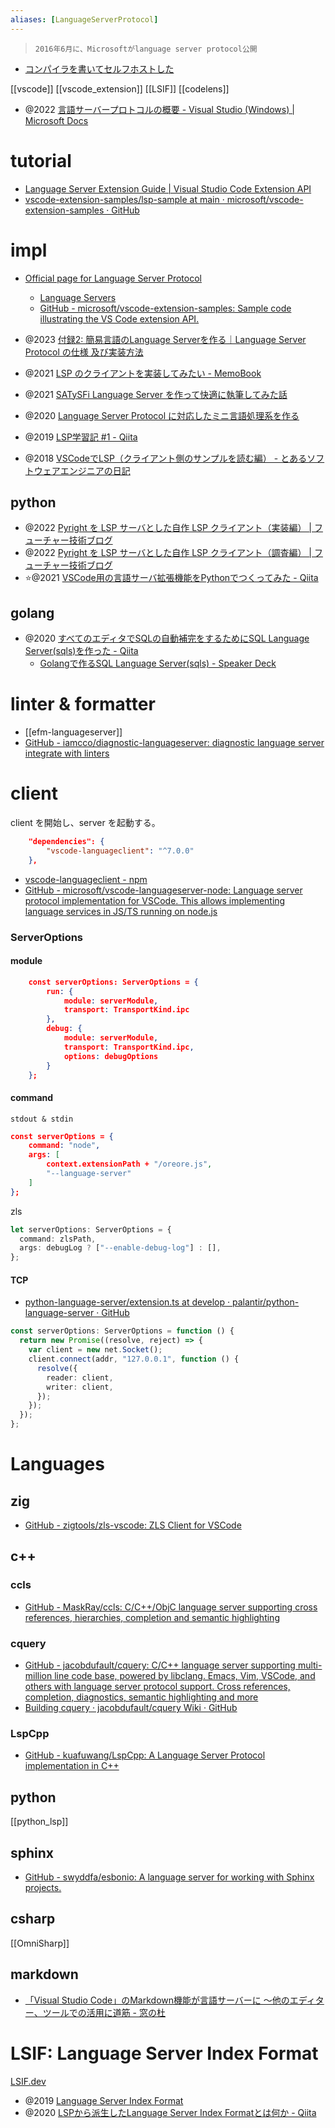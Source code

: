 ```yaml
---
aliases: [LanguageServerProtocol]
---
```


> `2016年6月に、Microsoftがlanguage server protocol公開`

- [コンパイラを書いてセルフホストした](https://zenn.dev/myuon/articles/76047d5d575346)

[[vscode]]
[[vscode_extension]]
[[LSIF]]
[[codelens]]

- @2022 [言語サーバープロトコルの概要 - Visual Studio (Windows) | Microsoft Docs](https://docs.microsoft.com/ja-jp/visualstudio/extensibility/language-server-protocol?view=vs-2022)

# tutorial

- [Language Server Extension Guide | Visual Studio Code Extension API](https://code.visualstudio.com/api/language-extensions/language-server-extension-guide)
- [vscode-extension-samples/lsp-sample at main · microsoft/vscode-extension-samples · GitHub](https://github.com/microsoft/vscode-extension-samples/tree/main/lsp-sample)

# impl

- [Official page for Language Server Protocol](https://microsoft.github.io/language-server-protocol/)

  - [Language Servers](https://microsoft.github.io/language-server-protocol/implementors/servers/)
  - [GitHub - microsoft/vscode-extension-samples: Sample code illustrating the VS Code extension API.](https://github.com/microsoft/vscode-extension-samples)

- @2023 [付録2: 簡易言語のLanguage Serverを作る｜Language Server Protocol の仕様 及び実装方法](https://zenn.dev/mtshiba/books/language_server_protocol/viewer/22_appendix2)
- @2021 [LSP のクライアントを実装してみたい - MemoBook](https://scrapbox.io/tamago324vim/LSP_%E3%81%AE%E3%82%AF%E3%83%A9%E3%82%A4%E3%82%A2%E3%83%B3%E3%83%88%E3%82%92%E5%AE%9F%E8%A3%85%E3%81%97%E3%81%A6%E3%81%BF%E3%81%9F%E3%81%84)
- @2021 [SATySFi Language Server を作って快適に執筆してみた話](https://zenn.dev/monaqa/articles/2021-12-10-satysfi-language-server)
- @2020 [Language Server Protocol に対応したミニ言語処理系を作る](https://zenn.dev/takl/books/0fe11c6e177223)
- @2019 [LSP学習記 #1 - Qiita](https://qiita.com/vain0x/items/d050fe7c8b342ed2004e)
- @2018 [VSCodeでLSP（クライアント側のサンプルを読む編） - とあるソフトウェアエンジニアの日記](https://pillows916.hatenadiary.org/entry/20181116)

## python

- @2022 [Pyright を LSP サーバとした自作 LSP クライアント（実装編） | フューチャー技術ブログ](https://future-architect.github.io/articles/20220303a/)
- @2022 [Pyright を LSP サーバとした自作 LSP クライアント（調査編） | フューチャー技術ブログ](https://future-architect.github.io/articles/20220302a/)
- ⭐@2021 [VSCode用の言語サーバ拡張機能をPythonでつくってみた - Qiita](https://qiita.com/www-tacos/items/23e63c4572c9f52b9825)

## golang

- @2020 [すべてのエディタでSQLの自動補完をするためにSQL Language Server(sqls)を作った - Qiita](https://qiita.com/lighttiger2505/items/5782debc59ae163a4d81)
  - [Golangで作るSQL Language Server(sqls) - Speaker Deck](https://speakerdeck.com/lighttiger2505/golangdezuo-rusql-language-server-sqls)

# linter & formatter

- [[efm-languageserver]]
- [GitHub - iamcco/diagnostic-languageserver: diagnostic language server integrate with linters](https://github.com/iamcco/diagnostic-languageserver)

# client

client を開始し、server を起動する。

```json
	"dependencies": {
		"vscode-languageclient": "^7.0.0"
	},
```

- [vscode-languageclient - npm](https://www.npmjs.com/package/vscode-languageclient)
- [GitHub - microsoft/vscode-languageserver-node: Language server protocol implementation for VSCode. This allows implementing language services in JS/TS running on node.js](https://github.com/microsoft/vscode-languageserver-node)

### ServerOptions

#### module

```json
	const serverOptions: ServerOptions = {
		run: {
			module: serverModule,
			transport: TransportKind.ipc
		},
		debug: {
			module: serverModule,
			transport: TransportKind.ipc,
			options: debugOptions
		}
	};
```

#### command

`stdout & stdin`

```json
const serverOptions = {
	command: "node",
	args: [
		context.extensionPath + "/oreore.js",
		"--language-server"
	]
};
```

zls

```ts
let serverOptions: ServerOptions = {
  command: zlsPath,
  args: debugLog ? ["--enable-debug-log"] : [],
};
```

#### TCP

- [python-language-server/extension.ts at develop · palantir/python-language-server · GitHub](https://github.com/palantir/python-language-server/blob/develop/vscode-client/src/extension.ts#L27)

```ts
const serverOptions: ServerOptions = function () {
  return new Promise((resolve, reject) => {
    var client = new net.Socket();
    client.connect(addr, "127.0.0.1", function () {
      resolve({
        reader: client,
        writer: client,
      });
    });
  });
};
```

# Languages

## zig

- [GitHub - zigtools/zls-vscode: ZLS Client for VSCode](https://github.com/zigtools/zls-vscode)

## c++

### ccls

- [GitHub - MaskRay/ccls: C/C++/ObjC language server supporting cross references, hierarchies, completion and semantic highlighting](https://github.com/MaskRay/ccls)

### cquery

- [GitHub - jacobdufault/cquery: C/C++ language server supporting multi-million line code base, powered by libclang. Emacs, Vim, VSCode, and others with language server protocol support. Cross references, completion, diagnostics, semantic highlighting and more](https://github.com/cquery-project/cquery)
- [Building cquery · jacobdufault/cquery Wiki · GitHub](https://github.com/cquery-project/cquery/wiki/Building-cquery)

### LspCpp

- [GitHub - kuafuwang/LspCpp: A Language Server Protocol implementation in C++](https://github.com/kuafuwang/LspCpp)

## python

[[python_lsp]]

## sphinx

- [GitHub - swyddfa/esbonio: A language server for working with Sphinx projects.](https://github.com/swyddfa/esbonio)

## csharp

[[OmniSharp]]

## markdown

- [「Visual Studio Code」のMarkdown機能が言語サーバーに ～他のエディター、ツールでの活用に道筋 - 窓の杜](https://forest.watch.impress.co.jp/docs/news/1432780.html)

# LSIF: Language Server Index Format

[LSIF.dev](https://lsif.dev/)

- @2019 [Language Server Index Format](https://code.visualstudio.com/blogs/2019/02/19/lsif)
- @2020 [LSPから派生したLanguage Server Index Formatとは何か - Qiita](https://qiita.com/nakario/items/2a73065a1bc1540c1f00)
